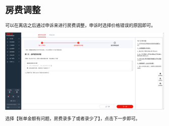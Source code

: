 # 房费调整

可以在离店之后通过申诉来进行房费调整，申诉时选择价格错误的原因即可。

![](../../../.gitbook/assets/image%20%28320%29.png)

选择【账单金额有问题，房费录多了或者录少了】，点击下一步即可。

